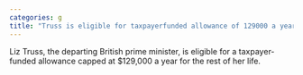 ```yaml
---
categories: g
title: "Truss is eligible for taxpayerfunded allowance of 129000 a year for life"
---
```

Liz Truss, the departing British prime minister, is eligible for a taxpayer-funded allowance capped at $129,000 a year for the rest of her life.